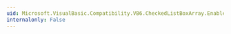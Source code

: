 ```yaml
---
uid: Microsoft.VisualBasic.Compatibility.VB6.CheckedListBoxArray.EnabledChanged
internalonly: False
---
```

